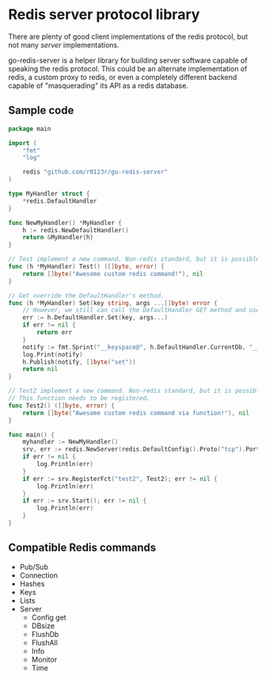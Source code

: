 Redis server protocol library
=============================

There are plenty of good client implementations of the redis protocol, but not many *server* implementations.

go-redis-server is a helper library for building server software capable of speaking the redis protocol. This could be
an alternate implementation of redis, a custom proxy to redis, or even a completely different backend capable of
"masquerading" its API as a redis database.


Sample code
------------

```go
package main

import (
	"fmt"
	"log"

	redis "github.com/r0123r/go-redis-server"
)

type MyHandler struct {
	*redis.DefaultHandler
}

func NewMyHandler() *MyHandler {
	h := redis.NewDefaultHandler()
	return &MyHandler{h}
}

// Test implement a new command. Non-redis standard, but it is possible.
func (h *MyHandler) Test() ([]byte, error) {
	return []byte("Awesome custom redis command!"), nil
}

// Get override the DefaultHandler's method.
func (h *MyHandler) Set(key string, args ...[]byte) error {
	// However, we still can call the DefaultHandler GET method and use it.
	err := h.DefaultHandler.Set(key, args...)
	if err != nil {
		return err
	}
	notify := fmt.Sprint("__keyspace@", h.DefaultHandler.CurrentDb, "__:", key)
	log.Print(notify)
	h.Publish(notify, []byte("set"))
	return nil
}

// Test2 implement a new command. Non-redis standard, but it is possible.
// This function needs to be registered.
func Test2() ([]byte, error) {
	return []byte("Awesome custom redis command via function!"), nil
}

func main() {
	myhandler := NewMyHandler()
	srv, err := redis.NewServer(redis.DefaultConfig().Proto("tcp").Port(88).Host("localhost").Handler(myhandler))
	if err != nil {
		log.Println(err)
	}
	if err := srv.RegisterFct("test2", Test2); err != nil {
		log.Println(err)
	}
	if err := srv.Start(); err != nil {
		log.Println(err)
	}
}
```

Compatible Redis commands
-------------------------
- Pub/Sub
- Connection
- Hashes
- Keys
- Lists
- Server
  -  Config get
  -  DBsize
  -  FlushDb
  -  FlushAll
  -  Info
  -  Monitor
  -  Time
